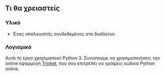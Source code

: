## Τι θα χρειαστείς

### Υλικό

+ Ένας υπολογιστής συνδεδεμένος στο διαδίκτυο

### Λογισμικό

Αυτό το έργο χρησιμοποιεί Python 3. Συνιστούμε να χρησιμοποιήσεις την online εφαρμογή [Trinket](https://trinket.io/), που σου επιτρέπει να γράψεις κώδικα Python online.